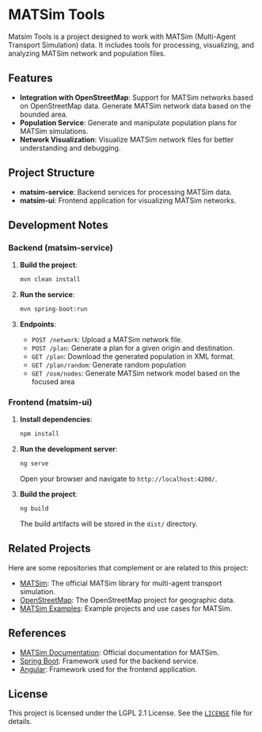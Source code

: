 # MATSim Tools

Matsim Tools is a project designed to work with MATSim (Multi-Agent Transport Simulation) data. It includes tools 
for processing, visualizing, and analyzing MATSim network and population files. 

## Features

- **Integration with OpenStreetMap**: Support for MATSim networks based on OpenStreetMap data. Generate MATSim 
  network data based on the bounded area.
- **Population Service**: Generate and manipulate population plans for MATSim simulations.
- **Network Visualization**: Visualize MATSim network files for better understanding and debugging.

## Project Structure

- **matsim-service**: Backend services for processing MATSim data.
- **matsim-ui**: Frontend application for visualizing MATSim networks.

## Development Notes

### Backend (matsim-service)

1. **Build the project**:
   ```bash
   mvn clean install
   ```

2. **Run the service**:
   ```bash
   mvn spring-boot:run
   ```

3. **Endpoints**:
   - `POST /network`: Upload a MATSim network file.
   - `POST /plan`: Generate a plan for a given origin and destination.
   - `GET /plan`: Download the generated population in XML format.
   - `GET /plan/random`: Generate random population
   - `GET /osm/nodes`: Generate MATSim network model based on the focused area

### Frontend (matsim-ui)

1. **Install dependencies**:
   ```bash
   npm install
   ```

2. **Run the development server**:
   ```bash
   ng serve
   ```

   Open your browser and navigate to `http://localhost:4200/`.

3. **Build the project**:
   ```bash
   ng build
   ```

   The build artifacts will be stored in the `dist/` directory.

## Related Projects

Here are some repositories that complement or are related to this project:

- [MATSim](https://github.com/matsim-org/matsim-libs): The official MATSim library for multi-agent transport simulation.
- [OpenStreetMap](https://github.com/openstreetmap/openstreetmap-website): The OpenStreetMap project for geographic data.
- [MATSim Examples](https://github.com/matsim-org/matsim-code-examples): Example projects and use cases for MATSim.

## References

- [MATSim Documentation](https://www.matsim.org/documentation): Official documentation for MATSim.
- [Spring Boot](https://spring.io/projects/spring-boot): Framework used for the backend service.
- [Angular](https://angular.io/): Framework used for the frontend application.

## License

This project is licensed under the LGPL 2.1 License. See the [`LICENSE`](LICENSE) file for details.

